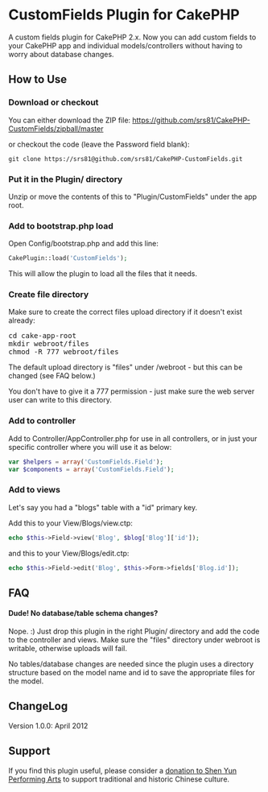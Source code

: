 # CustomFields Plugin for CakePHP

A custom fields plugin for CakePHP 2.x. Now you can add custom fields to your CakePHP app and individual models/controllers without having to worry about database changes.

## How to Use

### Download or checkout

You can either download the ZIP file:
https://github.com/srs81/CakePHP-CustomFields/zipball/master

or checkout the code (leave the Password field blank):

```
git clone https://srs81@github.com/srs81/CakePHP-CustomFields.git
```

### Put it in the Plugin/ directory

Unzip or move the contents of this to "Plugin/CustomFields" under
the app root.

### Add to bootstrap.php load

Open Config/bootstrap.php and add this line:

```php
CakePlugin::load('CustomFields');
```

This will allow the plugin to load all the files that it needs.

### Create file directory

Make sure to create the correct files upload directory if it doesn't
exist already:
<pre>
cd cake-app-root
mkdir webroot/files
chmod -R 777 webroot/files
</pre>

The default upload directory is "files" under /webroot - but this can
be changed (see FAQ below.) 

You don't have to give it a 777 permission - just make sure the web 
server user can write to this directory.

### Add to controller 

Add to Controller/AppController.php for use in all controllers, or 
in just your specific controller where you will use it as below:

```php
var $helpers = array('CustomFields.Field');
var $components = array('CustomFields.Field');
```

### Add to views

Let's say you had a "blogs" table with a "id" primary key.

Add this to your View/Blogs/view.ctp:

```php
echo $this->Field->view('Blog', $blog['Blog']['id']);
```

and this to your View/Blogs/edit.ctp:

```php
echo $this->Field->edit('Blog', $this->Form->fields['Blog.id']);
```

## FAQ

#### Dude! No database/table schema changes?

Nope. :) Just drop this plugin in the right Plugin/ directory and add 
the code to the controller and views. Make sure the "files" directory
under webroot is writable, otherwise uploads will fail.

No tables/database changes are needed since the plugin uses a directory
structure based on the model name and id to save the appropriate files
 for the model.

## ChangeLog

Version 1.0.0: April 2012

## Support

If you find this plugin useful, please consider a [donation to Shen
Yun Performing Arts](https://www.shenyunperformingarts.org/support)
to support traditional and historic Chinese culture.


